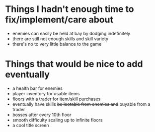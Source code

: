 # Things I hadn't enough time to fix/implement/care about
- enemies can easily be held at bay by dodging indefinitely
- there are still not enough skills and skill variety
- there's no to very little balance to the game

# Things that would be nice to add eventually
- a health bar for enemies
- player inventory for usable items
- floors with a trader for item/skill purchases
- eventually have skills ~~be lootable from enemies and~~ buyable from a trader
- bosses after every 10th floor
- smooth difficulty scaling up to infinite floors
- a cool title screen
